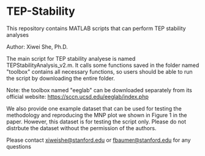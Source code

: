 # TEP-Stability
This repository contains MATLAB scripts that can perform TEP stability analyses

Author: Xiwei She, Ph.D.

The main script for TEP stability analyese is named TEPStabilityAnalysis_v2.m. It calls some functions saved in the folder named "toolbox" contains all necessary functions, so users should be able to run the script by downloading the entire folder. 

Note: the toolbox named "eeglab" can be downloaded separately from its official website: https://sccn.ucsd.edu/eeglab/index.php

We also provide one example dataset that can be used for testing the methodology and reproducing the MNP plot we shown in Figure 1 in the paper. However, this dataset is for testing the script only. Please do not distrbute the dataset without the permission of the authors.

Please contact xiweishe@stanford.edu or fbaumer@stanford.edu for any questions
